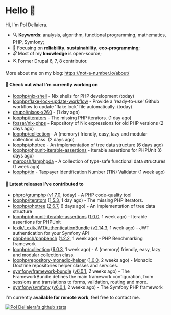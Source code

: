 # Hello 👋

Hi, I'm Pol Dellaiera.

- 🔍 **Keywords**: analysis, algorithm, functional programming, mathematics, PHP, Symfony;
- 🎯 Focusing on **reliability**, **sustainability**, **eco-programming**;
- 🔓 Most of my **knowledge** is open-source;
- ⛏️ Former Drupal 6, 7, 8 contributor.

More about me on my blog: https://not-a-number.io/about/

#### 👷 Check out what I'm currently working on

- [loophp/nix-shell](https://github.com/loophp/nix-shell) - Nix shells for PHP development (today)
- [loophp/flake-lock-update-workflow](https://github.com/loophp/flake-lock-update-workflow) - Provide a &#39;ready-to-use&#39; Github workflow to update &#39;flake.lock&#39; file automatically. (today)
- [drupol/nixos-x260](https://github.com/drupol/nixos-x260) -  (1 day ago)
- [loophp/iterators](https://github.com/loophp/iterators) - The missing PHP iterators. (1 day ago)
- [fossar/nix-phps](https://github.com/fossar/nix-phps) - Repository of Nix expressions for old PHP versions (2 days ago)
- [loophp/collection](https://github.com/loophp/collection) - A (memory) friendly, easy, lazy and modular collection class. (2 days ago)
- [loophp/phptree](https://github.com/loophp/phptree) - An implementation of tree data structure (6 days ago)
- [loophp/phpunit-iterable-assertions](https://github.com/loophp/phpunit-iterable-assertions) - Iterable assertions for PHPUnit (6 days ago)
- [marcosh/lamphpda](https://github.com/marcosh/lamphpda) - A collection of type-safe functional data structures (1 week ago)
- [loophp/tin](https://github.com/loophp/tin) - Taxpayer Identification Number (TIN) Validator (1 week ago)

#### 🔭 Latest releases I've contributed to

- [phpro/grumphp](https://github.com/phpro/grumphp) ([v1.7.0](https://github.com/phpro/grumphp/releases/tag/v1.7.0), today) - A PHP code-quality tool
- [loophp/iterators](https://github.com/loophp/iterators) ([1.5.3](https://github.com/loophp/iterators/releases/tag/1.5.3), 1 day ago) - The missing PHP iterators.
- [loophp/phptree](https://github.com/loophp/phptree) ([2.6.7](https://github.com/loophp/phptree/releases/tag/2.6.7), 6 days ago) - An implementation of tree data structure
- [loophp/phpunit-iterable-assertions](https://github.com/loophp/phpunit-iterable-assertions) ([1.0.0](https://github.com/loophp/phpunit-iterable-assertions/releases/tag/1.0.0), 1 week ago) - Iterable assertions for PHPUnit
- [lexik/LexikJWTAuthenticationBundle](https://github.com/lexik/LexikJWTAuthenticationBundle) ([v2.14.3](https://github.com/lexik/LexikJWTAuthenticationBundle/releases/tag/v2.14.3), 1 week ago) - JWT authentication for your Symfony API
- [phpbench/phpbench](https://github.com/phpbench/phpbench) ([1.2.2](https://github.com/phpbench/phpbench/releases/tag/1.2.2), 1 week ago) - PHP Benchmarking framework
- [loophp/collection](https://github.com/loophp/collection) ([6.0.3](https://github.com/loophp/collection/releases/tag/6.0.3), 1 week ago) - A (memory) friendly, easy, lazy and modular collection class.
- [loophp/repository-monadic-helper](https://github.com/loophp/repository-monadic-helper) ([1.0.0](https://github.com/loophp/repository-monadic-helper/releases/tag/1.0.0), 2 weeks ago) - Monadic Doctrine repositories helper classes and services.
- [symfony/framework-bundle](https://github.com/symfony/framework-bundle) ([v6.0.1](https://github.com/symfony/framework-bundle/releases/tag/v6.0.1), 2 weeks ago) - The FrameworkBundle defines the main framework configuration, from sessions and translations to forms, validation, routing and more.
- [symfony/symfony](https://github.com/symfony/symfony) ([v6.0.1](https://github.com/symfony/symfony/releases/tag/v6.0.1), 2 weeks ago) - The Symfony PHP framework

I'm currently **available for remote work**, feel free to contact me.

[![Pol Dellaiera's github stats](https://github-readme-stats.vercel.app/api?username=drupol&count_private=true&show_icons=true)](https://github.com/drupol)
